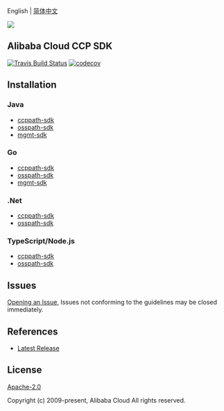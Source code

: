 English | [简体中文](README-CN.md)

![](https://aliyunsdk-pages.alicdn.com/icons/AlibabaCloud.svg)

## Alibaba Cloud CCP SDK
[![Travis Build Status](https://travis-ci.org/aliyun/aliyun-ccp.svg?branch=master)](https://travis-ci.org/aliyun/aliyun-ccp)
[![codecov](https://codecov.io/gh/aliyun/aliyun-ccp/branch/master/graph/badge.svg)](https://codecov.io/gh/aliyun/aliyun-ccp)

## Installation
### Java
- [ccppath-sdk](./ccppath-sdk/java/README.md)
- [osspath-sdk](./osspath-sdk/java/README.md)
- [mgmt-sdk](./mgmt-sdk/java/README.md)

### Go
- [ccppath-sdk](./ccppath-sdk/go/README.md)
- [osspath-sdk](./osspath-sdk/go/README.md)
- [mgmt-sdk](./mgmt-sdk/go/README.md)

### .Net
- [ccppath-sdk](./ccppath-sdk/cs/README.md)
- [osspath-sdk](./osspath-sdk/cs/README.md)

### TypeScript/Node.js
- [ccppath-sdk](./ccppath-sdk/ts/README.md)
- [osspath-sdk](./osspath-sdk/ts/README.md)

## Issues
[Opening an Issue](https://github.com/aliyun/aliyun-ccp/issues/new), Issues not conforming to the guidelines may be closed immediately.

## References
* [Latest Release](https://github.com/aliyun/aliyun-ccp)

## License
[Apache-2.0](http://www.apache.org/licenses/LICENSE-2.0)

Copyright (c) 2009-present, Alibaba Cloud All rights reserved.
